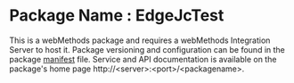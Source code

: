 # Package Name : EdgeJcTest
This is a webMethods package and requires a webMethods Integration Server to host it. Package versioning and configuration can be found in the package [manifest](./EdgeJcTest/manifest.v3) file. Service and API documentation is available on the package's home page http://&lt;server&gt;:&lt;port&gt;/&lt;packagename>.